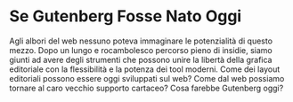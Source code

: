 # Se Gutenberg Fosse Nato Oggi

Agli albori del web nessuno poteva immaginare le potenzialità di questo mezzo. Dopo un lungo e rocambolesco percorso pieno di insidie, siamo giunti ad avere degli strumenti che possono unire la libertà della grafica editoriale con la flessibilità e la potenza dei tool moderni. Come dei layout editoriali possono essere oggi sviluppati sul web? Come dal web possiamo tornare al caro vecchio supporto cartaceo? Cosa farebbe Gutenberg oggi?
